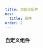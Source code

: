 ```yaml
---
title: 自定义组件
nav:
  title: 组件
order: 2
---
```


### 自定义组件

<code src="@/myDemo/Form/RadioButton" />
